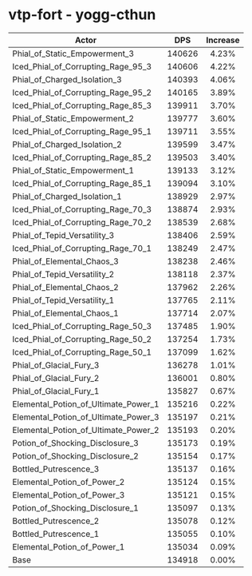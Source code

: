 # vtp-fort - yogg-cthun
| Actor | DPS | Increase |
|---|:---:|:---:|
|Phial_of_Static_Empowerment_3|140626|4.23%|
|Iced_Phial_of_Corrupting_Rage_95_3|140606|4.22%|
|Phial_of_Charged_Isolation_3|140393|4.06%|
|Iced_Phial_of_Corrupting_Rage_95_2|140165|3.89%|
|Iced_Phial_of_Corrupting_Rage_85_3|139911|3.70%|
|Phial_of_Static_Empowerment_2|139777|3.60%|
|Iced_Phial_of_Corrupting_Rage_95_1|139711|3.55%|
|Phial_of_Charged_Isolation_2|139599|3.47%|
|Iced_Phial_of_Corrupting_Rage_85_2|139503|3.40%|
|Phial_of_Static_Empowerment_1|139133|3.12%|
|Iced_Phial_of_Corrupting_Rage_85_1|139094|3.10%|
|Phial_of_Charged_Isolation_1|138929|2.97%|
|Iced_Phial_of_Corrupting_Rage_70_3|138874|2.93%|
|Iced_Phial_of_Corrupting_Rage_70_2|138539|2.68%|
|Phial_of_Tepid_Versatility_3|138406|2.59%|
|Iced_Phial_of_Corrupting_Rage_70_1|138249|2.47%|
|Phial_of_Elemental_Chaos_3|138238|2.46%|
|Phial_of_Tepid_Versatility_2|138118|2.37%|
|Phial_of_Elemental_Chaos_2|137962|2.26%|
|Phial_of_Tepid_Versatility_1|137765|2.11%|
|Phial_of_Elemental_Chaos_1|137714|2.07%|
|Iced_Phial_of_Corrupting_Rage_50_3|137485|1.90%|
|Iced_Phial_of_Corrupting_Rage_50_2|137254|1.73%|
|Iced_Phial_of_Corrupting_Rage_50_1|137099|1.62%|
|Phial_of_Glacial_Fury_3|136278|1.01%|
|Phial_of_Glacial_Fury_2|136001|0.80%|
|Phial_of_Glacial_Fury_1|135827|0.67%|
|Elemental_Potion_of_Ultimate_Power_1|135216|0.22%|
|Elemental_Potion_of_Ultimate_Power_3|135197|0.21%|
|Elemental_Potion_of_Ultimate_Power_2|135193|0.20%|
|Potion_of_Shocking_Disclosure_3|135173|0.19%|
|Potion_of_Shocking_Disclosure_2|135154|0.17%|
|Bottled_Putrescence_3|135137|0.16%|
|Elemental_Potion_of_Power_2|135124|0.15%|
|Elemental_Potion_of_Power_3|135121|0.15%|
|Potion_of_Shocking_Disclosure_1|135097|0.13%|
|Bottled_Putrescence_2|135078|0.12%|
|Bottled_Putrescence_1|135055|0.10%|
|Elemental_Potion_of_Power_1|135034|0.09%|
|Base|134918|0.00%|
